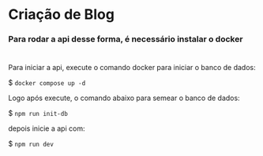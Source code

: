 # Criação de Blog

### Para rodar a api desse forma, é necessário instalar o docker
#

Para iniciar a api, execute o comando docker para iniciar o banco de dados:

$ ```docker compose up -d```

Logo após execute, o comando abaixo para semear o banco de dados:

$ ```npm run init-db```

depois inicie a api com:

$ ```npm run dev```
